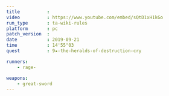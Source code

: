 ```yaml
---
title          :
video          : https://www.youtube.com/embed/sQtD1xH1kGo
run_type       : ta-wiki-rules
platform       : pc
patch_version  : 
date           : 2019-09-21
time           : 14'55"03
quest          : 9★-the-heralds-of-destruction-cry

runners:
    - rage-

weapons:
    - great-sword
---
```

